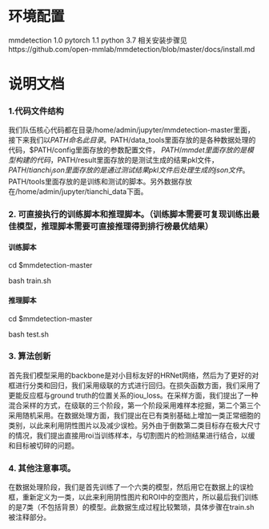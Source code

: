 # 环境配置
mmdetection 1.0    pytorch 1.1  python 3.7  相关安装步骤见https://github.com/open-mmlab/mmdetection/blob/master/docs/install.md


# 说明文档


### 1.代码文件结构

我们队伍核心代码都在目录/home/admin/jupyter/mmdetection-master里面，接下来我们以$PATH命名此目录。$PATH/data_tools里面存放的是各种数据处理的代码，$PATH/config里面存放的参数配置文件， $PATH/mmdet 里面存放的是模型构建的代码，$PATH/result里面存放的是测试生成的结果pkl文件，$PATH/tianchi_json里面存放的是通过测试结果pkl文件后处理生成的json文件。$PATH/tools里面存放的是训练和测试的脚本。另外数据存放在/home/admin/jupyter/tianchi_data下面。

### 2.  可直接执行的训练脚本和推理脚本。（训练脚本需要可复现训练出最佳模型，推理脚本需要可直接推理得到排行榜最优结果）

#### 训练脚本

cd $mmdetection-master

bash train.sh

#### 推理脚本

cd $mmdetection-master

bash test.sh

### 3. 算法创新
首先我们模型采用的backbone是对小目标友好的HRNet网络，然后为了更好的对框进行分类和回归，我们采用级联的方式进行回归。在损失函数方面，我们采用了更能反应框与ground truth的位置关系的iou_loss。在采样方面，我们提出了一种混合采样的方式，在级联的三个阶段，第一个阶段采用难样本挖掘，第二个第三个采用随机采用。在数据处理方面，我们提出在已有类别基础上增加一类正常细胞的类别，以此来利用阴性图片以及减少误检。另外由于倒数第二类目标存在极大尺寸的情况，我们提出直接用roi当训练样本，与切割图片的检测结果进行结合，以缓和目标被切碎的问题。

### 4.  其他注意事项。

在数据处理阶段，我们是首先训练了一个六类的模型，然后用它在数据上的误检框，重新定义为一类，以此来利用阴性图片和ROI中的空图片，所以最后我们训练的是7类（不包括背景）的模型。此数据生成过程比较繁琐，具体步骤在train.sh被注释部分。
